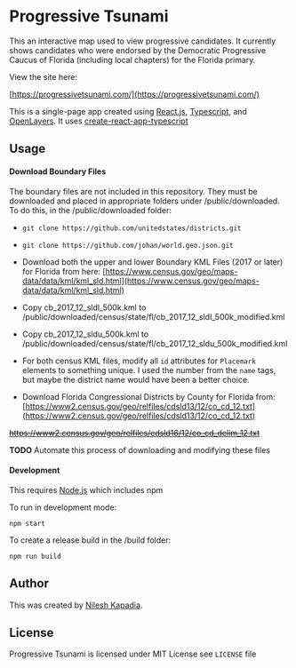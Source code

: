 # Progressive Tsunami #

This an interactive map used to view progressive candidates.  It currently shows candidates who were endorsed by the Democratic Progressive Caucus of Florida (including local chapters) for the Florida primary.


View the site here:

[https://progressivetsunami.com/](https://progressivetsunami.com/)

This is a single-page app created using [React.js](https://reactjs.org/), [Typescript](https://www.typescriptlang.org/), and [OpenLayers](https://openlayers.org/).  It uses [create-react-app-typescript](https://github.com/wmonk/create-react-app-typescript)

## Usage ##

#### Download Boundary Files ####

The boundary files are not included in this repository.  They must be downloaded and placed in appropriate folders under /public/downloaded.  To do this, in the /public/downloaded folder:

* `git clone https://github.com/unitedstates/districts.git`

* `git clone https://github.com/johan/world.geo.json.git`

* Download both the upper and lower Boundary KML Files (2017 or later) for Florida from here: [https://www.census.gov/geo/maps-data/data/kml/kml_sld.html](https://www.census.gov/geo/maps-data/data/kml/kml_sld.html)

* Copy cb_2017_12_sldl_500k.kml to /public/downloaded/census/state/fl/cb_2017_12_sldl_500k_modified.kml
* Copy cb_2017_12_sldu_500k.kml to /public/downloaded/census/state/fl/cb_2017_12_sldu_500k_modified.kml

* For both census KML files, modify all `id` attributes for `Placemark` elements to something unique.  I used the number from the `name` tags, but maybe the district name would have been a better choice.

* Download Florida Congressional Districts by County for Florida from: [https://www2.census.gov/geo/relfiles/cdsld13/12/co_cd_12.txt](https://www2.census.gov/geo/relfiles/cdsld13/12/co_cd_12.txt)

~~https://www2.census.gov/geo/relfiles/cdsld16/12/co_cd_delim_12.txt~~

**TODO** Automate this process of downloading and modifying these files 

#### Development ####

This requires [Node.js](https://nodejs.org/) which includes npm

To run in development mode:

`npm start`

To create a release build in the /build folder:

`npm run build`

## Author ##

This was created by [Nilesh Kapadia](https://nileshk.com).

## License ##

Progressive Tsunami is licensed under MIT License see `LICENSE` file
